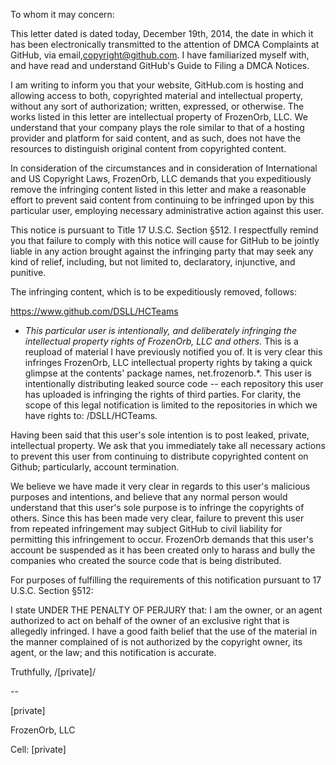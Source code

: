 To whom it may concern:

This letter dated is dated today, December 19th, 2014, the date in which it
has been electronically transmitted to the attention of DMCA Complaints at
GitHub, via email,copyright@github.com. I have familiarized myself with,
and have read and understand GitHub's Guide to Filing a DMCA Notices.

I am writing to inform you that your website, GitHub.com is hosting and
allowing access to both, copyrighted material and intellectual property,
without any sort of authorization; written, expressed, or otherwise. The
works listed in this letter are intellectual property of FrozenOrb, LLC. We
understand that your company plays the role similar to that of a hosting
provider and platform for said content, and as such, does not have the
resources to distinguish original content from copyrighted content.

In consideration of the circumstances and in consideration of International
and US Copyright Laws, FrozenOrb, LLC demands that you expeditiously remove
the infringing content listed in this letter and make a reasonable effort
to prevent said content from continuing to be infringed upon by this
particular user, employing necessary administrative action against this
user.

This notice is pursuant to Title 17 U.S.C. Section §512. I respectfully
remind you that failure to comply with this notice will cause for GitHub to
be jointly liable in any action brought against the infringing party that
may seek any kind of relief, including, but not limited to, declaratory,
injunctive, and punitive.

The infringing content, which is to be expeditiously removed, follows:

https://www.github.com/DSLL/HCTeams

- *This particular user is intentionally, and deliberately infringing the
intellectual property rights of FrozenOrb, LLC and others.* This is a
reupload of material I have previously notified you of. It is very clear
this infringes FrozenOrb, LLC intellectual property rights by taking a
quick glimpse at the contents' package names, net.frozenorb.*.
This user is intentionally distributing leaked source code -- each
repository this user has uploaded is infringing the rights of third
parties. For clarity, the scope of this legal notification is limited to
the repositories in which we have rights to: /DSLL/HCTeams.

Having been said that this user's sole intention is to post leaked,
private, intellectual property. We ask that you immediately take all
necessary actions to prevent this user from continuing to distribute
copyrighted content on Github; particularly, account termination.

We believe we have made it very clear in regards to this user's malicious
purposes and intentions, and believe that any normal person would
understand that this user's sole purpose is to infringe the copyrights of
others. Since this has been made very clear, failure to prevent this user
from repeated infringement may subject GitHub to civil liability for
permitting this infringement to occur. FrozenOrb demands that this user's
account be suspended as it has been created only to harass and bully the
companies who created the source code that is being distributed.

For purposes of fulfilling the requirements of this notification pursuant
to 17 U.S.C. Section §512:

I state UNDER THE PENALTY OF PERJURY that: I am the owner, or an agent
authorized to act on behalf of the owner of an exclusive right that is
allegedly infringed. I have a good faith belief that the use of the
material in the manner complained of is not authorized by the copyright
owner, its agent, or the law; and this notification is accurate.

Truthfully,
/[private]/

--

[private] 

FrozenOrb, LLC

Cell: [private]

